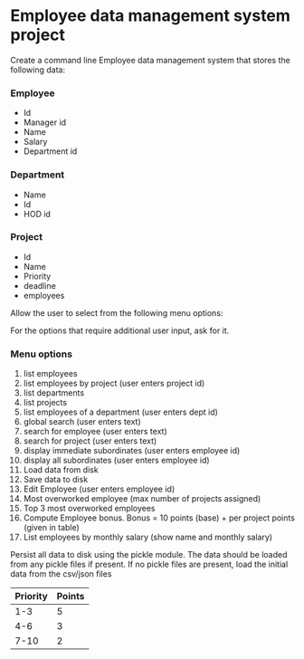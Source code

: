 # Employee data management system project

Create a command line Employee data management system that stores the following data:

### Employee
- Id
- Manager id
- Name
- Salary
- Department id


### Department
- Name
- Id
- HOD id


### Project
- Id 
- Name
- Priority
- deadline
- employees

Allow the user to select from the following menu options: 

For the options that require additional user input, ask for it.

### Menu options
1. list employees
2. list employees by project (user enters project id)
3. list departments
4. list projects
5. list employees of a department (user enters dept id)
6. global search (user enters text)
7. search for employee (user enters text)
8. search for project (user enters text)
9. display immediate subordinates (user enters employee id) 
10. display all subordinates (user enters employee id)
11. Load data from disk
12. Save data to disk
13. Edit Employee (user enters employee id)
14. Most overworked employee (max number of projects assigned)
15. Top 3 most overworked employees
16. Compute Employee bonus. Bonus = 10 points (base) + per project points (given in table)
17. List employees by monthly salary (show name and monthly salary)

Persist all data to disk using the pickle module. The data should be loaded from any pickle files if present.
If no pickle files are present, load the initial data from the csv/json files



| Priority  | Points |
| ------------- | ------------- |
| 1-3  | 5  |
| 4-6  | 3  |
| 7-10  | 2  |